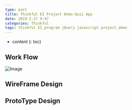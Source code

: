 ```yaml
---
type: post
title: Thinkful EI Project Demo-Quiz App
date: 2019-2-27 9:47
categories: Thinkful
tags: thinkful EI_program jQuery javascript project_demo
---
```


* content
{: toc}



## Work Flow
![Image]('asset/thinkful/project-demo/quiz-app/d.png')


## WireFrame Design




## ProtoType Design
